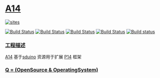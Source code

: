 # [A14](https://github.com/OS-Q/A14)

[![sites](http://182.61.61.133/link/resources/OSQ.png)](http://www.OS-Q.com)

[![Build Status](https://github.com/OS-Q/A14/workflows/macos/badge.svg)](https://github.com/OS-Q/A14/actions/workflows/macos.yml)
[![Build Status](https://github.com/OS-Q/A14/workflows/ubuntu/badge.svg)](https://github.com/OS-Q/A14/actions/workflows/ubuntu.yml)
[![Build Status](https://github.com/OS-Q/A14/workflows/windows/badge.svg)](https://github.com/OS-Q/A14/actions/workflows/windows.yml)
[![Build Status](https://travis-ci.com/OS-Q/A14.svg?branch=master)](https://travis-ci.com/OS-Q/A14)
[![Build status](https://ci.appveyor.com/api/projects/status/3o5quwj5fp428ho4?svg=true)](https://ci.appveyor.com/project/Qitas/a14)

### [工程描述](https://github.com/OS-Q/A14/wiki)

[A14](https://github.com/OS-Q/A14) 基于[sduino](https://github.com/tenbaht/sduino) 资源用于扩展 [P14](https://github.com/OS-Q/P14) 框架

### [Q = (OpenSource & OperatingSystem) ](http://www.OS-Q.com)
